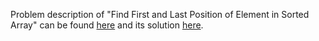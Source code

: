 Problem description of "Find First and Last Position of Element in Sorted Array" can be found [here](https://leetcode.com/problems/find-first-and-last-position-of-element-in-sorted-array/) and its solution [here]().
